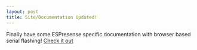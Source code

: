 ```yaml
---
layout: post
title: Site/Documentation Updated!
---
```


Finally have some ESPresense specific documentation with browser based serial flashing! [Check it out](/install)

